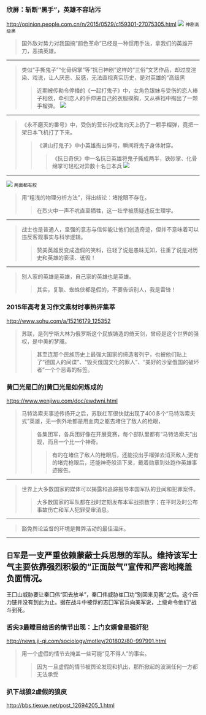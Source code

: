 ### 欣屏：斩断“黑手”，英雄不容玷污
http://opinion.people.com.cn/n/2015/0529/c159301-27075305.html
![](http://www.people.com.cn/h/pic/20150529/97/800444201419235545.jpg)
`神剧高级黑`
>国外敌对势力对我国搞“颜色革命”已经是一种惯用手法，拿我们的英雄开刀，恶搞英雄。
---
>类似“手撕鬼子”“化骨绵掌”等“抗日神剧”这样的“三俗”文艺作品，却过度渲染、戏说，让人厌恶、反感，无法直视真实历史，是对英雄的“高级黑
>>近期被传勒令停播的《一起打鬼子》中，女角色银妹与受伤的恋人棒子相依，牵引恋人的手伸进自己的衣服摸胸，又从裤裆中掏出了一颗手榴弹。
![](http://www.people.com.cn/h/pic/20150529/75/11603769858000394959.jpg)
---
>《永不磨灭的番号》中，受伤的营长孙成海向天上扔了一颗手榴弹，竟把一架日本飞机打了下来。
>>《满山打鬼子》中小英雄掏出弹弓，瞬间将鬼子身体射穿。
>>>《抗日奇侠》中一名抗日英雄将鬼子撕成两半，铁砂掌、化骨绵掌可轻松对弈数十名日本兵
![](http://www.people.com.cn/h/pic/20150529/36/5605607907169053648.jpg)
---
![](http://www.people.com.cn/h/pic/20150529/32/12787034736316365520.jpg)
`两面都有胶`
>用“粗浅的物理分析方法”，得出结论：堵抢眼不存在。
>>在烈火中一声不吭直至牺牲，这一壮举被质疑违反生理学。
---
>战士也是普通人，坚强的意志与信仰能让他们创造奇迹，但并不意味着可以违反客观事实与科学逻辑。
>>赞美英雄反变成造假的笑料，往轻了说是愚昧无知，往重了说是对历史和英雄的亵渎、诋毁！
---
>别人家的英雄是英雄，自己家的英雄也是英雄。
>>其实，复联、蜘蛛侠都是假的，不要告诉别人，我是雷锋！

### 2015年高考复习作文素材时事热评集萃
http://www.sohu.com/a/15216179_125352
>苏联，是列宁斯大林为俄罗斯这个民族铸造的倚天剑，曾经是这个世界的强权，是中美的梦魇。
>>甚至连那个民族历史上最强大国家的缔造者列宁，也被他们贴上了“德国人的间谍”、“毁灭俄国文化的罪人”、“美好的沙皇俄国的破坏者”一个个恶毒的标签。

### 黄囗光是囗的]黄囗光是如何炼成的
https://www.wenjiwu.com/doc/ewdwni.html
>马特洛索夫事迹传扬开之后，苏联红军很快就出现了400多个“马特洛索夫式”英雄，无一例外地都是用血肉之躯去堵住了敌人的枪眼，
>>各集团军，各兵团好像在开展竞赛，每个部队里都有“马特洛索夫”出现，而且一个比一个神奇。
>>>有的在堵住了敌人的枪眼后，还能投出手榴弹去消灭敌人;更有的堵完枪眼后，还能神奇般活下来，戴着勋章到处跑作英雄事迹报告。
---
>世界上大多数国家的媒体可以揭露和追踪报导本国军队的丑闻和犯罪案件。
>>大多数国家的军队都在战时定期发布本军战损数字；在平时及时公布事故伤亡和军人犯罪受审消息。
---
>豁免舆论监督的环境是舞弊活动的最佳温床。
---
`日军`是一支严重依赖蒙蔽士兵思想的军队。维持该军士气主要依靠强烈积极的“正面鼓气”宣传和严密地掩盖负面情况。
---
王囗山威胁要让秦囗伟“回去放羊”，秦囗伟威胁崔囗功“别回来见我”之后。这个压力链并没有到此为止。据在战斗中被俘的志囗军官兵向美军说，上级命令他们“战斗到死。
### 舌尖3最瞠目结舌的情节出现：上门女婿曾是强奸犯
http://news.ji-qi.com/sociology/motley/201802/80-997991.html
>用一个虚假的情节去掩盖一些可能“见不得人”的事实。
>>因为一旦虚假的情节被舆论发现和扒出，那所掀起的波澜任何一方都无法承受

### 扒下战狼2虚假的狼皮
http://bbs.tiexue.net/post_12694205_1.html